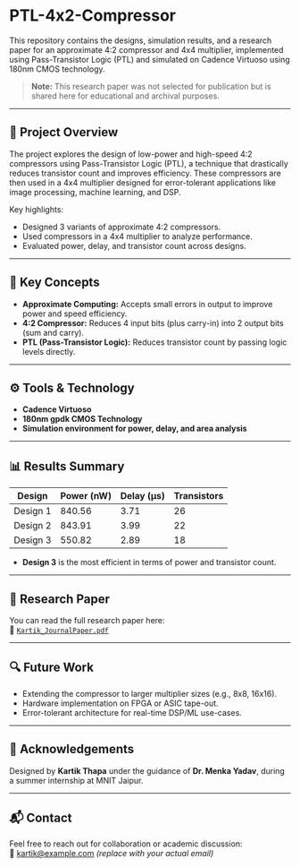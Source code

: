 # PTL-4x2-Compressor

This repository contains the designs, simulation results, and a research paper for an approximate 4:2 compressor and 4x4 multiplier, implemented using Pass-Transistor Logic (PTL) and simulated on Cadence Virtuoso using 180nm CMOS technology.

> **Note:** This research paper was not selected for publication but is shared here for educational and archival purposes.

---

## 📘 Project Overview

The project explores the design of low-power and high-speed 4:2 compressors using Pass-Transistor Logic (PTL), a technique that drastically reduces transistor count and improves efficiency. These compressors are then used in a 4x4 multiplier designed for error-tolerant applications like image processing, machine learning, and DSP.

Key highlights:
- Designed 3 variants of approximate 4:2 compressors.
- Used compressors in a 4x4 multiplier to analyze performance.
- Evaluated power, delay, and transistor count across designs.

---

## 🧠 Key Concepts

- **Approximate Computing:** Accepts small errors in output to improve power and speed efficiency.
- **4:2 Compressor:** Reduces 4 input bits (plus carry-in) into 2 output bits (sum and carry).
- **PTL (Pass-Transistor Logic):** Reduces transistor count by passing logic levels directly.

---

## ⚙️ Tools & Technology

- **Cadence Virtuoso**
- **180nm gpdk CMOS Technology**
- **Simulation environment for power, delay, and area analysis**

---

## 📊 Results Summary

| Design | Power (nW) | Delay (µs) | Transistors |
|--------|------------|------------|-------------|
| Design 1 | 840.56    | 3.71       | 26          |
| Design 2 | 843.91    | 3.99       | 22          |
| Design 3 | 550.82    | 2.89       | 18          |

- **Design 3** is the most efficient in terms of power and transistor count.

---

## 📄 Research Paper

You can read the full research paper here:  
📘 [`Kartik_JournalPaper.pdf`](research-paper/Kartik_JournalPaper.pdf)

---

## 🔍 Future Work

- Extending the compressor to larger multiplier sizes (e.g., 8x8, 16x16).
- Hardware implementation on FPGA or ASIC tape-out.
- Error-tolerant architecture for real-time DSP/ML use-cases.

---

## 🙏 Acknowledgements

Designed by **Kartik Thapa** under the guidance of **Dr. Menka Yadav**, during a summer internship at MNIT Jaipur.

---

## 📬 Contact

Feel free to reach out for collaboration or academic discussion:  
📧 kartik@example.com *(replace with your actual email)*
